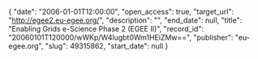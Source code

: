 {
  "date": "2006-01-01T12:00:00", 
  "open_access": true, 
  "target_url": "http://egee2.eu-egee.org/", 
  "description": "", 
  "end_date": null, 
  "title": "Enabling Grids e-Science Phase 2 (EGEE II)", 
  "record_id": "20060101T120000/wWKp/W4lugbt0Wm1HEiZMw==", 
  "publisher": "eu-egee.org", 
  "slug": 49315862, 
  "start_date": null
}

